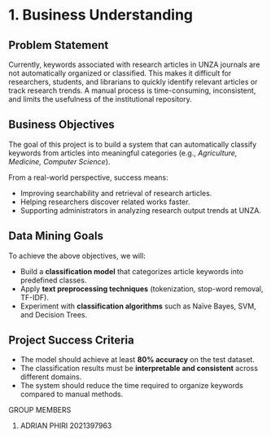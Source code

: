 # 1. Business Understanding

## Problem Statement
Currently, keywords associated with research articles in UNZA journals are not automatically organized or classified. This makes it difficult for researchers, students, and librarians to quickly identify relevant articles or track research trends. A manual process is time-consuming, inconsistent, and limits the usefulness of the institutional repository.

## Business Objectives
The goal of this project is to build a system that can automatically classify keywords from articles into meaningful categories (e.g., *Agriculture, Medicine, Computer Science*).  

From a real-world perspective, success means:
- Improving searchability and retrieval of research articles.
- Helping researchers discover related works faster.
- Supporting administrators in analyzing research output trends at UNZA.

## Data Mining Goals
To achieve the above objectives, we will:
- Build a **classification model** that categorizes article keywords into predefined classes.
- Apply **text preprocessing techniques** (tokenization, stop-word removal, TF-IDF).
- Experiment with **classification algorithms** such as Naïve Bayes, SVM, and Decision Trees.

## Project Success Criteria
- The model should achieve at least **80% accuracy** on the test dataset.
- The classification results must be **interpretable and consistent** across different domains.
- The system should reduce the time required to organize keywords compared to manual methods.


GROUP MEMBERS 
1. ADRIAN PHIRI 2021397963